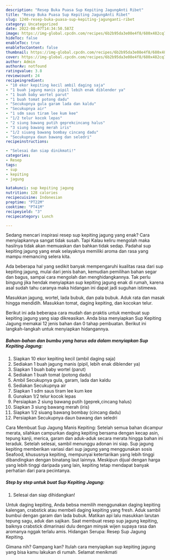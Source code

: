 ```yaml
---
description: "Resep Buka Puasa Sup Kepiting JagungAnti Ribet"
title: "Resep Buka Puasa Sup Kepiting JagungAnti Ribet"
slug: 1240-resep-buka-puasa-sup-kepiting-jagunganti-ribet
category: Uncategorized
date: 2022-08-07T14:34:50.587Z
image: https://img-global.cpcdn.com/recipes/6b2b95da3e08e4f8/680x482cq70/sup-kepiting-jagung-foto-resep-utama.jpg
hideToc: false
enableToc: true
enableTocContent: false
thumbnail: https://img-global.cpcdn.com/recipes/6b2b95da3e08e4f8/680x482cq70/sup-kepiting-jagung-foto-resep-utama.jpg
cover: https://img-global.cpcdn.com/recipes/6b2b95da3e08e4f8/680x482cq70/sup-kepiting-jagung-foto-resep-utama.jpg
author: Admin
authorAv: notfound
ratingvalue: 3.8
reviewcount: 24
recipeingredient:
- "10 ekor kepiting kecil ambil daging saja"
- "1 buah jagung manis pipil lebih enak diblender ya"
- "1 buah baby wortel parut"
- "1 buah tomat potong dadu"
- "Secukupnya gula garam lada dan kaldu"
- "Secukupnya air"
- "1 sdm saus tiram lee kum kee"
- "1/2 telur kocok lepas"
- "2 siung bawang putih geprekcincang halus"
- "3 siung bawang merah iris"
- "1/2 siuang bawang bombay cincang dadu"
- "Secukupnya daun bawang dan seledri"
recipeinstructions:

- "Selesai dan siap dinikmati!"
categories:
- Resep
tags:
- sup
- kepiting
- jagung

katakunci: sup kepiting jagung 
nutrition: 128 calories
recipecuisine: Indonesian
preptime: "PT22M"
cooktime: "PT41M"
recipeyield: "3"
recipecategory: Lunch

---
```



Sedang mencari inspirasi resep sup kepiting jagung yang enak? Cara menyiapkannya sangat tidak susah. Tapi Kalau keliru mengolah maka hasilnya tidak akan memuaskan dan bahkan tidak sedap. Padahal sup kepiting jagung yang enak selayaknya memiliki aroma dan rasa yang mampu memancing selera kita.


Ada beberapa hal yang sedikit banyak mempengaruhi kualitas rasa dari sup kepiting jagung, mulai dari jenis bahan, kemudian pemilihan bahan segar dan bagus, sampai cara mengolah dan menghidangkannya. Tak perlu bingung jika hendak menyiapkan sup kepiting jagung enak di rumah, karena asal sudah tahu caranya maka hidangan ini dapat jadi suguhan istimewa.

Masukkan jagung, wortel, lada bubuk, dan pala bubuk. Aduk rata dan masak hingga mendidih. Masukkan tomat, daging kepiting, dan kocokan telur.


Berikut ini ada beberapa cara mudah dan praktis untuk membuat sup kepiting jagung yang siap dikreasikan. Anda bisa menyiapkan Sup Kepiting Jagung memakai 12 jenis bahan dan 0 tahap pembuatan. Berikut ini langkah-langkah untuk menyiapkan hidangannya.

<!--inarticleads1-->

##### Bahan-bahan dan bumbu yang harus ada dalam menyiapkan Sup Kepiting Jagung:

1. Siapkan 10 ekor kepiting kecil (ambil daging saja)
1. Sediakan 1 buah jagung manis (pipil, lebih enak diblender ya)
1. Siapkan 1 buah baby wortel (parut)
1. Sediakan 1 buah tomat (potong dadu)
1. Ambil Secukupnya gula, garam, lada dan kaldu
1. Sediakan Secukupnya air
1. Siapkan 1 sdm saus tiram lee kum kee
1. Gunakan 1/2 telur kocok lepas
1. Persiapkan 2 siung bawang putih (geprek,cincang halus)
1. Siapkan 3 siung bawang merah (iris)
1. Siapkan 1/2 siuang bawang bombay (cincang dadu)
1. Persiapkan Secukupnya daun bawang dan seledri


Cara Membuat Sup Jagung Manis Kepiting: Setelah semua bahan dicampur merata, silahkan campurkan daging kepiting bersama dengan kecap asin, tepung kanji, merica, garam dan aduk-aduk secara merata hingga bahan ini teraduk. Setelah selesai, sambil menunggu adonan ini siap. Sup jagung kepiting memberikan variasi dari sup jagung yang menggunakan sosis Seafood, khususnya kepiting, mempunyai ketertarikan yang lebih tinggi dibandingkan dengan binatang laut lainnya. Meskipun dijual dengan harga yang lebih tinggi daripada yang lain, kepiting tetap mendapat banyak perhatian dari para pecintanya. 

<!--inarticleads2-->

##### Step by step untuk buat Sup Kepiting Jagung:


1. Selesai dan siap dihidangkan!

Untuk daging kepiting, Anda bebsa memilih menggunakan daging kepiting kalengan, crabstick atau membeli daging kepiting yang fresh. Aduk sambil bumbui dengan garam dan lada bubuk. Matikan api lalu masukkan larutan tepung sagu, aduk dan sajikan. Saat membuat resep sup jagung kepiting, baiknya crabstick dimarinasi dulu dengan minyak wijen supaya rasa dan aromanya nggak terlalu amis. Hidangan Serupa: Resep Sup Jagung Kepiting. 

Gimana nih? Gampang kan? Itulah cara menyiapkan sup kepiting jagung yang bisa kamu lakukan di rumah. Selamat menikmati
